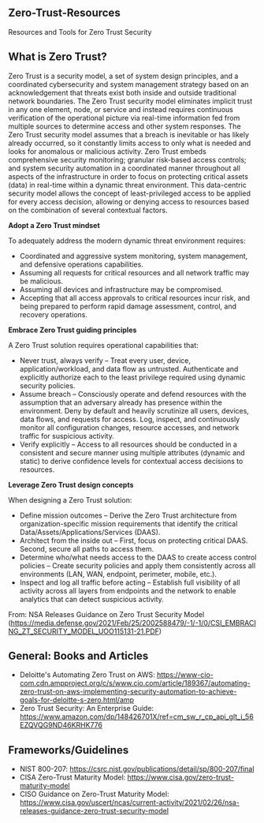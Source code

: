 ## Zero-Trust-Resources ##
Resources and Tools for Zero Trust Security

## What is Zero Trust? ##
Zero Trust is a security model, a set of system design principles, and a coordinated cybersecurity and system
management strategy based on an acknowledgement that threats exist both inside and outside traditional network
boundaries. The Zero Trust security model eliminates implicit trust in any one element, node, or service and instead
requires continuous verification of the operational picture via real-time information fed from multiple sources to determine
access and other system responses.
The Zero Trust security model assumes that a breach is inevitable or has likely already occurred, so it constantly limits
access to only what is needed and looks for anomalous or malicious activity. Zero Trust embeds comprehensive security
monitoring; granular risk-based access controls; and system security automation in a coordinated manner throughout all
aspects of the infrastructure in order to focus on protecting critical assets (data) in real-time within a dynamic threat
environment. This data-centric security model allows the concept of least-privileged access to be applied for every access
decision, allowing or denying access to resources based on the combination of several contextual factors.

**Adopt a Zero Trust mindset**

To adequately address the modern dynamic threat environment requires:
- Coordinated and aggressive system monitoring, system management, and defensive operations capabilities.
- Assuming all requests for critical resources and all network traffic may be malicious.
- Assuming all devices and infrastructure may be compromised.
- Accepting that all access approvals to critical resources incur risk, and being prepared to perform rapid damage assessment, control, and recovery operations.

**Embrace Zero Trust guiding principles**

A Zero Trust solution requires operational capabilities that:
- Never trust, always verify – Treat every user, device, application/workload, and data flow as untrusted. Authenticate and explicitly authorize each to the least privilege required using dynamic security policies.
- Assume breach – Consciously operate and defend resources with the assumption that an adversary already has presence within the environment. Deny by default and heavily scrutinize all users, devices, data flows, and requests for access. Log, inspect, and continuously monitor all configuration changes, resource accesses, and network traffic for suspicious activity.
- Verify explicitly – Access to all resources should be conducted in a consistent and secure manner using multiple attributes (dynamic and static) to derive confidence levels for contextual access decisions to resources. 

**Leverage Zero Trust design concepts**

When designing a Zero Trust solution:
- Define mission outcomes – Derive the Zero Trust architecture from organization-specific mission requirements that identify the critical Data/Assets/Applications/Services (DAAS).
- Architect from the inside out – First, focus on protecting critical DAAS. Second, secure all paths to access them.
- Determine who/what needs access to the DAAS to create access control policies – Create security policies and apply them consistently across all environments (LAN, WAN, endpoint, perimeter, mobile, etc.).
- Inspect and log all traffic before acting – Establish full visibility of all activity across all layers from endpoints and the network to enable analytics that can detect suspicious activity.

From: NSA Releases Guidance on Zero Trust Security Model (https://media.defense.gov/2021/Feb/25/2002588479/-1/-1/0/CSI_EMBRACING_ZT_SECURITY_MODEL_UOO115131-21.PDF)

## General: Books and Articles ##
- Deloitte's Automating Zero Trust on AWS: https://www-cio-com.cdn.ampproject.org/c/s/www.cio.com/article/189367/automating-zero-trust-on-aws-implementing-security-automation-to-achieve-goals-for-deloitte-s-zero.html/amp
- Zero Trust Security: An Enterprise Guide: https://www.amazon.com/dp/148426701X/ref=cm_sw_r_cp_api_glt_i_56EZQVQG9ND46KRHK776


## Frameworks/Guidelines ##
- NIST 800-207: https://csrc.nist.gov/publications/detail/sp/800-207/final
- CISA Zero-Trust Maturity Model: https://www.cisa.gov/zero-trust-maturity-model
- CISO Guidance on Zero-Trust Maturity Model: https://www.cisa.gov/uscert/ncas/current-activity/2021/02/26/nsa-releases-guidance-zero-trust-security-model
